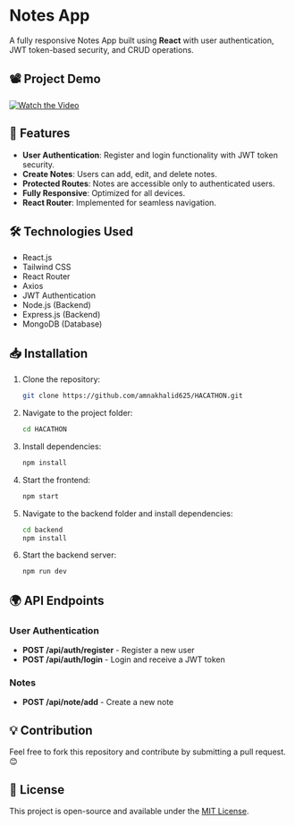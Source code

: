 # Notes App

A fully responsive Notes App built using **React** with user authentication, JWT token-based security, and CRUD operations.

## 📽️ Project Demo
[![Watch the Video](https://img.shields.io/badge/Watch%20Demo-Click%20Here-red)](https://drive.google.com/file/d/1zK_GhG1_AWUurqFcEHYjEJBqAscMeOsz/view?usp=drive_link)

## 🚀 Features
- **User Authentication**: Register and login functionality with JWT token security.
- **Create Notes**: Users can add, edit, and delete notes.
- **Protected Routes**: Notes are accessible only to authenticated users.
- **Fully Responsive**: Optimized for all devices.
- **React Router**: Implemented for seamless navigation.

## 🛠️ Technologies Used
- React.js
- Tailwind CSS
- React Router
- Axios
- JWT Authentication
- Node.js (Backend)
- Express.js (Backend)
- MongoDB (Database)

## 📥 Installation
1. Clone the repository:
   ```sh
   git clone https://github.com/amnakhalid625/HACATHON.git
   ```
2. Navigate to the project folder:
   ```sh
   cd HACATHON
   ```
3. Install dependencies:
   ```sh
   npm install
   ```
4. Start the frontend:
   ```sh
   npm start
   ```
5. Navigate to the backend folder and install dependencies:
   ```sh
   cd backend
   npm install
   ```
6. Start the backend server:
   ```sh
   npm run dev
   ```

## 🌍 API Endpoints
### User Authentication
- **POST /api/auth/register** - Register a new user
- **POST /api/auth/login** - Login and receive a JWT token

### Notes
- **POST /api/note/add** - Create a new note

## 💡 Contribution
Feel free to fork this repository and contribute by submitting a pull request. 😊

## 📜 License
This project is open-source and available under the [MIT License](LICENSE).
